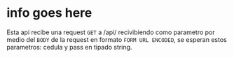 # info goes here


Esta api recibe una request `GET` a /api/
recivibiendo como parametro por medio del `BODY` de la request en formato `FORM URL ENCODED`, 
se esperan estos parametros: cedula y pass en tipado string.